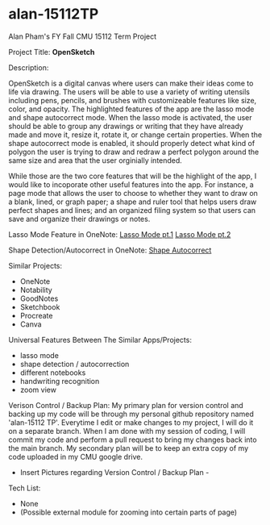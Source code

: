 # alan-15112TP
Alan Pham's FY Fall CMU 15112 Term Project 

Project Title: **OpenSketch**

Description: 

OpenSketch is a digital canvas where users can make their ideas come to life via drawing. The users will be able to use a variety of writing utensils including pens, pencils, and brushes with customizeable features like size, color, and opacity. The highlighted features of the app are the lasso mode and shape autocorrect mode. When the lasso mode is activated, the user should be able to group any drawings or writing that they have already made and move it, resize it, rotate it, or change certain properties. When the shape autocorrect mode is enabled, it should properly detect what kind of polygon the user is trying to draw and redraw a perfect polygon around the same size and area that the user orginially intended. 

While those are the two core features that will be the highlight of the app, I would like to incoporate other useful features into the app. For instance, a page mode that allows the user to choose to whether they want to draw on a blank, lined, or graph paper; a shape and ruler tool that helps users draw perfect shapes and lines; and an organized filing system so that users can save and organize their drawings or notes. 

Lasso Mode Feature in OneNote:
[Lasso Mode pt.1](https://drive.google.com/file/d/1VewHUK3euSShBDbIQqShjk0EpREby5lB/view?usp=drive_link)
[Lasso Mode pt.2](https://drive.google.com/file/d/1lYH1tbGFvWznFqlqqzIs7sA-sp1nY0-9/view?usp=drive_link)

Shape Detection/Autocorrect in OneNote:
[Shape Autocorrect](https://drive.google.com/file/d/1BqRBHj7tpkuUrNVgbG-NMG3nr7o9zzTR/view?usp=drive_link)

Similar Projects:
- OneNote 
- Notability 
- GoodNotes
- Sketchbook
- Procreate
- Canva

Universal Features Between The Similar Apps/Projects: 
- lasso mode
- shape detection / autocorrection
- different notebooks
- handwriting recognition
- zoom view

Verison Control / Backup Plan: My primary plan for version control and backing up my code will be through my personal github repository named 'alan-15112 TP'. Everytime I edit or make changes to my project, I will do it on a separate branch. When I am done with my session of coding, I will commit my code and perform a pull request to bring my changes back into the main branch. My secondary plan will be to keep an extra copy of my code uploaded in my CMU google drive. 

- Insert Pictures regarding Version Control / Backup Plan - 

Tech List:
- None
- (Possible external module for zooming into certain parts of page)
